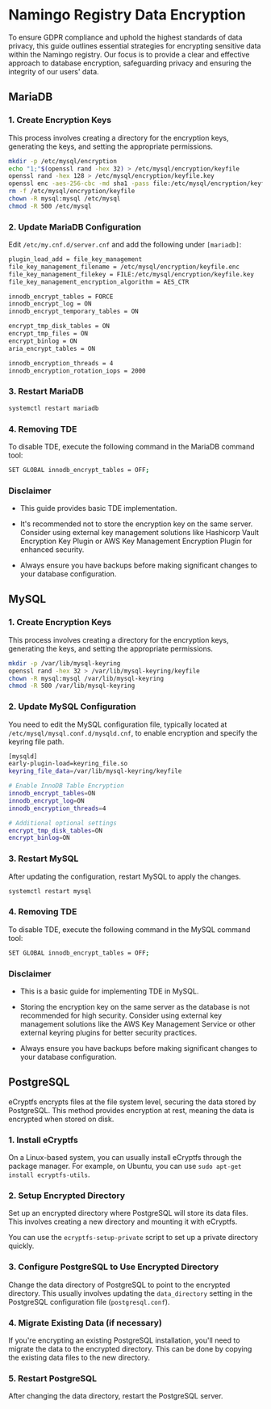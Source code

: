 # Namingo Registry Data Encryption

To ensure GDPR compliance and uphold the highest standards of data privacy, this guide outlines essential strategies for encrypting sensitive data within the Namingo registry. Our focus is to provide a clear and effective approach to database encryption, safeguarding privacy and ensuring the integrity of our users' data.

## MariaDB

### 1. Create Encryption Keys

This process involves creating a directory for the encryption keys, generating the keys, and setting the appropriate permissions.

```bash
mkdir -p /etc/mysql/encryption
echo "1;"$(openssl rand -hex 32) > /etc/mysql/encryption/keyfile
openssl rand -hex 128 > /etc/mysql/encryption/keyfile.key
openssl enc -aes-256-cbc -md sha1 -pass file:/etc/mysql/encryption/keyfile.key -in /etc/mysql/encryption/keyfile -out /etc/mysql/encryption/keyfile.enc
rm -f /etc/mysql/encryption/keyfile
chown -R mysql:mysql /etc/mysql
chmod -R 500 /etc/mysql
```

### 2. Update MariaDB Configuration

Edit ```/etc/my.cnf.d/server.cnf``` and add the following under ```[mariadb]```:

```bash
plugin_load_add = file_key_management
file_key_management_filename = /etc/mysql/encryption/keyfile.enc
file_key_management_filekey = FILE:/etc/mysql/encryption/keyfile.key
file_key_management_encryption_algorithm = AES_CTR

innodb_encrypt_tables = FORCE
innodb_encrypt_log = ON
innodb_encrypt_temporary_tables = ON

encrypt_tmp_disk_tables = ON
encrypt_tmp_files = ON
encrypt_binlog = ON
aria_encrypt_tables = ON

innodb_encryption_threads = 4
innodb_encryption_rotation_iops = 2000
```

### 3. Restart MariaDB

```bash
systemctl restart mariadb
```

### 4. Removing TDE

To disable TDE, execute the following command in the MariaDB command tool:

```bash
SET GLOBAL innodb_encrypt_tables = OFF;
```

### Disclaimer

- This guide provides basic TDE implementation.

- It's recommended not to store the encryption key on the same server. Consider using external key management solutions like Hashicorp Vault Encryption Key Plugin or AWS Key Management Encryption Plugin for enhanced security.

- Always ensure you have backups before making significant changes to your database configuration.

## MySQL

### 1. Create Encryption Keys

This process involves creating a directory for the encryption keys, generating the keys, and setting the appropriate permissions.

```bash
mkdir -p /var/lib/mysql-keyring
openssl rand -hex 32 > /var/lib/mysql-keyring/keyfile
chown -R mysql:mysql /var/lib/mysql-keyring
chmod -R 500 /var/lib/mysql-keyring
```

### 2. Update MySQL Configuration

You need to edit the MySQL configuration file, typically located at ```/etc/mysql/mysql.conf.d/mysqld.cnf```, to enable encryption and specify the keyring file path.

```bash
[mysqld]
early-plugin-load=keyring_file.so
keyring_file_data=/var/lib/mysql-keyring/keyfile

# Enable InnoDB Table Encryption
innodb_encrypt_tables=ON
innodb_encrypt_log=ON
innodb_encryption_threads=4

# Additional optional settings
encrypt_tmp_disk_tables=ON
encrypt_binlog=ON
```

### 3. Restart MySQL

After updating the configuration, restart MySQL to apply the changes.

```bash
systemctl restart mysql
```

### 4. Removing TDE

To disable TDE, execute the following command in the MySQL command tool:

```bash
SET GLOBAL innodb_encrypt_tables = OFF;
```

### Disclaimer

- This is a basic guide for implementing TDE in MySQL.

- Storing the encryption key on the same server as the database is not recommended for high security. Consider using external key management solutions like the AWS Key Management Service or other external keyring plugins for better security practices.

- Always ensure you have backups before making significant changes to your database configuration.

## PostgreSQL

eCryptfs encrypts files at the file system level, securing the data stored by PostgreSQL. This method provides encryption at rest, meaning the data is encrypted when stored on disk.

### 1. Install eCryptfs

On a Linux-based system, you can usually install eCryptfs through the package manager. For example, on Ubuntu, you can use ```sudo apt-get install ecryptfs-utils```.

### 2. Setup Encrypted Directory

Set up an encrypted directory where PostgreSQL will store its data files. This involves creating a new directory and mounting it with eCryptfs.

You can use the ```ecryptfs-setup-private``` script to set up a private directory quickly.

### 3. Configure PostgreSQL to Use Encrypted Directory

Change the data directory of PostgreSQL to point to the encrypted directory. This usually involves updating the ```data_directory``` setting in the PostgreSQL configuration file (```postgresql.conf```).

### 4. Migrate Existing Data (if necessary)

If you're encrypting an existing PostgreSQL installation, you'll need to migrate the data to the encrypted directory. This can be done by copying the existing data files to the new directory.

### 5. Restart PostgreSQL

After changing the data directory, restart the PostgreSQL server.